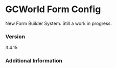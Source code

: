 # GCWorld Form Config

New Form Builder System.  Still a work in progress.




### Version
3.4.15

### Additional Information
